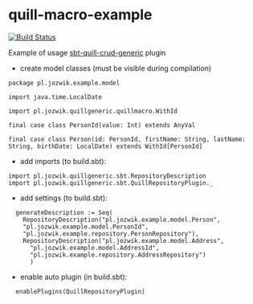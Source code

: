 # quill-macro-example

[![Build Status](https://travis-ci.org/ajozwik/quill-macro-example.svg?branch=master)](https://travis-ci.org/ajozwik/quill-macro-example)

Example of usage [sbt-quill-crud-generic](https://github.com/ajozwik/sbt-quill-crud-generic) plugin

- create model classes (must be visible during compilation)

```
package pl.jozwik.example.model

import java.time.LocalDate

import pl.jozwik.quillgeneric.quillmacro.WithId

final case class PersonId(value: Int) extends AnyVal

final case class Person(id: PersonId, firstName: String, lastName: String, birthDate: LocalDate) extends WithId[PersonId]
```

- add imports (to build.sbt):
```
import pl.jozwik.quillgeneric.sbt.RepositoryDescription
import pl.jozwik.quillgeneric.sbt.QuillRepositoryPlugin._
```
- add settings (to build.sbt):
```
  generateDescription := Seq(
    RepositoryDescription("pl.jozwik.example.model.Person",
    "pl.jozwik.example.model.PersonId",
    "pl.jozwik.example.repository.PersonRepository"),
    RepositoryDescription("pl.jozwik.example.model.Address",
      "pl.jozwik.example.model.AddressId",
      "pl.jozwik.example.repository.AddressRepository")
      )
```

- enable auto plugin (in build.sbt):

```
  enablePlugins(QuillRepositoryPlugin)
```

